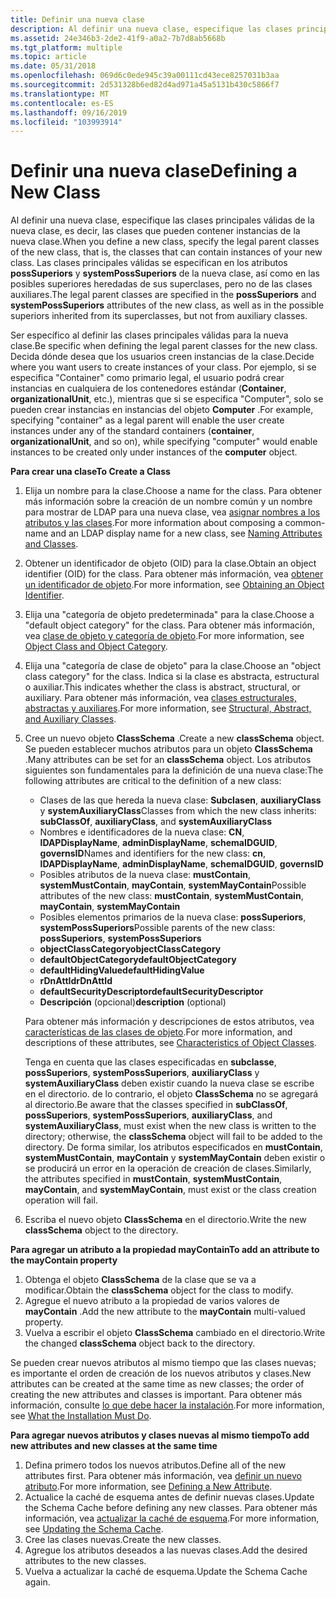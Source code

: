 ```yaml
---
title: Definir una nueva clase
description: Al definir una nueva clase, especifique las clases principales válidas de la nueva clase, es decir, las clases que pueden contener instancias de la nueva clase.
ms.assetid: 24e346b3-2de2-41f9-a0a2-7b7d8ab5668b
ms.tgt_platform: multiple
ms.topic: article
ms.date: 05/31/2018
ms.openlocfilehash: 069d6c0ede945c39a00111cd43ece8257031b3aa
ms.sourcegitcommit: 2d531328b6ed82d4ad971a45a5131b430c5866f7
ms.translationtype: MT
ms.contentlocale: es-ES
ms.lasthandoff: 09/16/2019
ms.locfileid: "103993914"
---
```

# <a name="defining-a-new-class"></a><span data-ttu-id="dc0ef-103">Definir una nueva clase</span><span class="sxs-lookup"><span data-stu-id="dc0ef-103">Defining a New Class</span></span>

<span data-ttu-id="dc0ef-104">Al definir una nueva clase, especifique las clases principales válidas de la nueva clase, es decir, las clases que pueden contener instancias de la nueva clase.</span><span class="sxs-lookup"><span data-stu-id="dc0ef-104">When you define a new class, specify the legal parent classes of the new class, that is, the classes that can contain instances of your new class.</span></span> <span data-ttu-id="dc0ef-105">Las clases principales válidas se especifican en los atributos **possSuperiors** y **systemPossSuperiors** de la nueva clase, así como en las posibles superiores heredadas de sus superclases, pero no de las clases auxiliares.</span><span class="sxs-lookup"><span data-stu-id="dc0ef-105">The legal parent classes are specified in the **possSuperiors** and **systemPossSuperiors** attributes of the new class, as well as in the possible superiors inherited from its superclasses, but not from auxiliary classes.</span></span>

<span data-ttu-id="dc0ef-106">Ser específico al definir las clases principales válidas para la nueva clase.</span><span class="sxs-lookup"><span data-stu-id="dc0ef-106">Be specific when defining the legal parent classes for the new class.</span></span> <span data-ttu-id="dc0ef-107">Decida dónde desea que los usuarios creen instancias de la clase.</span><span class="sxs-lookup"><span data-stu-id="dc0ef-107">Decide where you want users to create instances of your class.</span></span> <span data-ttu-id="dc0ef-108">Por ejemplo, si se especifica "Container" como primario legal, el usuario podrá crear instancias en cualquiera de los contenedores estándar (**Container**, **organizationalUnit**, etc.), mientras que si se especifica "Computer", solo se pueden crear instancias en instancias del objeto **Computer** .</span><span class="sxs-lookup"><span data-stu-id="dc0ef-108">For example, specifying "container" as a legal parent will enable the user create instances under any of the standard containers (**container**, **organizationalUnit**, and so on), while specifying "computer" would enable instances to be created only under instances of the **computer** object.</span></span>

<span data-ttu-id="dc0ef-109">**Para crear una clase**</span><span class="sxs-lookup"><span data-stu-id="dc0ef-109">**To Create a Class**</span></span>

1.  <span data-ttu-id="dc0ef-110">Elija un nombre para la clase.</span><span class="sxs-lookup"><span data-stu-id="dc0ef-110">Choose a name for the class.</span></span> <span data-ttu-id="dc0ef-111">Para obtener más información sobre la creación de un nombre común y un nombre para mostrar de LDAP para una nueva clase, vea [asignar nombres a los atributos y las clases](naming-attributes-and-classes.md).</span><span class="sxs-lookup"><span data-stu-id="dc0ef-111">For more information about composing a common-name and an LDAP display name for a new class, see [Naming Attributes and Classes](naming-attributes-and-classes.md).</span></span>
2.  <span data-ttu-id="dc0ef-112">Obtener un identificador de objeto (OID) para la clase.</span><span class="sxs-lookup"><span data-stu-id="dc0ef-112">Obtain an object identifier (OID) for the class.</span></span> <span data-ttu-id="dc0ef-113">Para obtener más información, vea [obtener un identificador de objeto](obtaining-an-object-identifier.md).</span><span class="sxs-lookup"><span data-stu-id="dc0ef-113">For more information, see [Obtaining an Object Identifier](obtaining-an-object-identifier.md).</span></span>
3.  <span data-ttu-id="dc0ef-114">Elija una "categoría de objeto predeterminada" para la clase.</span><span class="sxs-lookup"><span data-stu-id="dc0ef-114">Choose a "default object category" for the class.</span></span> <span data-ttu-id="dc0ef-115">Para obtener más información, vea [clase de objeto y categoría de objeto](object-class-and-object-category.md).</span><span class="sxs-lookup"><span data-stu-id="dc0ef-115">For more information, see [Object Class and Object Category](object-class-and-object-category.md).</span></span>
4.  <span data-ttu-id="dc0ef-116">Elija una "categoría de clase de objeto" para la clase.</span><span class="sxs-lookup"><span data-stu-id="dc0ef-116">Choose an "object class category" for the class.</span></span> <span data-ttu-id="dc0ef-117">Indica si la clase es abstracta, estructural o auxiliar.</span><span class="sxs-lookup"><span data-stu-id="dc0ef-117">This indicates whether the class is abstract, structural, or auxiliary.</span></span> <span data-ttu-id="dc0ef-118">Para obtener más información, vea [clases estructurales, abstractas y auxiliares](structural-abstract-and-auxiliary-classes.md).</span><span class="sxs-lookup"><span data-stu-id="dc0ef-118">For more information, see [Structural, Abstract, and Auxiliary Classes](structural-abstract-and-auxiliary-classes.md).</span></span>
5.  <span data-ttu-id="dc0ef-119">Cree un nuevo objeto **ClassSchema** .</span><span class="sxs-lookup"><span data-stu-id="dc0ef-119">Create a new **classSchema** object.</span></span> <span data-ttu-id="dc0ef-120">Se pueden establecer muchos atributos para un objeto **ClassSchema** .</span><span class="sxs-lookup"><span data-stu-id="dc0ef-120">Many attributes can be set for an **classSchema** object.</span></span> <span data-ttu-id="dc0ef-121">Los atributos siguientes son fundamentales para la definición de una nueva clase:</span><span class="sxs-lookup"><span data-stu-id="dc0ef-121">The following attributes are critical to the definition of a new class:</span></span>

    -   <span data-ttu-id="dc0ef-122">Clases de las que hereda la nueva clase: **Subclasen**, **auxiliaryClass** y **systemAuxiliaryClass**</span><span class="sxs-lookup"><span data-stu-id="dc0ef-122">Classes from which the new class inherits: **subClassOf**, **auxiliaryClass**, and **systemAuxiliaryClass**</span></span>
    -   <span data-ttu-id="dc0ef-123">Nombres e identificadores de la nueva clase: **CN**, **lDAPDisplayName**, **adminDisplayName**, **schemaIDGUID**, **governsID**</span><span class="sxs-lookup"><span data-stu-id="dc0ef-123">Names and identifiers for the new class: **cn**, **lDAPDisplayName**, **adminDisplayName**, **schemaIDGUID**, **governsID**</span></span>
    -   <span data-ttu-id="dc0ef-124">Posibles atributos de la nueva clase: **mustContain**, **systemMustContain**, **mayContain**, **systemMayContain**</span><span class="sxs-lookup"><span data-stu-id="dc0ef-124">Possible attributes of the new class: **mustContain**, **systemMustContain**, **mayContain**, **systemMayContain**</span></span>
    -   <span data-ttu-id="dc0ef-125">Posibles elementos primarios de la nueva clase: **possSuperiors**, **systemPossSuperiors**</span><span class="sxs-lookup"><span data-stu-id="dc0ef-125">Possible parents of the new class: **possSuperiors**, **systemPossSuperiors**</span></span>
    -   <span data-ttu-id="dc0ef-126">**objectClassCategory**</span><span class="sxs-lookup"><span data-stu-id="dc0ef-126">**objectClassCategory**</span></span>
    -   <span data-ttu-id="dc0ef-127">**defaultObjectCategory**</span><span class="sxs-lookup"><span data-stu-id="dc0ef-127">**defaultObjectCategory**</span></span>
    -   <span data-ttu-id="dc0ef-128">**defaultHidingValue**</span><span class="sxs-lookup"><span data-stu-id="dc0ef-128">**defaultHidingValue**</span></span>
    -   <span data-ttu-id="dc0ef-129">**rDnAttId**</span><span class="sxs-lookup"><span data-stu-id="dc0ef-129">**rDnAttId**</span></span>
    -   <span data-ttu-id="dc0ef-130">**defaultSecurityDescriptor**</span><span class="sxs-lookup"><span data-stu-id="dc0ef-130">**defaultSecurityDescriptor**</span></span>
    -   <span data-ttu-id="dc0ef-131">**Descripción** (opcional)</span><span class="sxs-lookup"><span data-stu-id="dc0ef-131">**description** (optional)</span></span>

    <span data-ttu-id="dc0ef-132">Para obtener más información y descripciones de estos atributos, vea [características de las clases de objeto](characteristics-of-object-classes.md).</span><span class="sxs-lookup"><span data-stu-id="dc0ef-132">For more information, and descriptions of these attributes, see [Characteristics of Object Classes](characteristics-of-object-classes.md).</span></span>

    <span data-ttu-id="dc0ef-133">Tenga en cuenta que las clases especificadas en **subclasse**, **possSuperiors**, **systemPossSuperiors**, **auxiliaryClass** y **systemAuxiliaryClass** deben existir cuando la nueva clase se escribe en el directorio. de lo contrario, el objeto **ClassSchema** no se agregará al directorio.</span><span class="sxs-lookup"><span data-stu-id="dc0ef-133">Be aware that the classes specified in **subClassOf**, **possSuperiors**, **systemPossSuperiors**, **auxiliaryClass**, and **systemAuxiliaryClass**, must exist when the new class is written to the directory; otherwise, the **classSchema** object will fail to be added to the directory.</span></span> <span data-ttu-id="dc0ef-134">De forma similar, los atributos especificados en **mustContain**, **systemMustContain**, **mayContain** y **systemMayContain** deben existir o se producirá un error en la operación de creación de clases.</span><span class="sxs-lookup"><span data-stu-id="dc0ef-134">Similarly, the attributes specified in **mustContain**, **systemMustContain**, **mayContain**, and **systemMayContain**, must exist or the class creation operation will fail.</span></span>

6.  <span data-ttu-id="dc0ef-135">Escriba el nuevo objeto **ClassSchema** en el directorio.</span><span class="sxs-lookup"><span data-stu-id="dc0ef-135">Write the new **classSchema** object to the directory.</span></span>

<span data-ttu-id="dc0ef-136">**Para agregar un atributo a la propiedad mayContain**</span><span class="sxs-lookup"><span data-stu-id="dc0ef-136">**To add an attribute to the mayContain property**</span></span>

1.  <span data-ttu-id="dc0ef-137">Obtenga el objeto **ClassSchema** de la clase que se va a modificar.</span><span class="sxs-lookup"><span data-stu-id="dc0ef-137">Obtain the **classSchema** object for the class to modify.</span></span>
2.  <span data-ttu-id="dc0ef-138">Agregue el nuevo atributo a la propiedad de varios valores de **mayContain** .</span><span class="sxs-lookup"><span data-stu-id="dc0ef-138">Add the new attribute to the **mayContain** multi-valued property.</span></span>
3.  <span data-ttu-id="dc0ef-139">Vuelva a escribir el objeto **ClassSchema** cambiado en el directorio.</span><span class="sxs-lookup"><span data-stu-id="dc0ef-139">Write the changed **classSchema** object back to the directory.</span></span>

<span data-ttu-id="dc0ef-140">Se pueden crear nuevos atributos al mismo tiempo que las clases nuevas; es importante el orden de creación de los nuevos atributos y clases.</span><span class="sxs-lookup"><span data-stu-id="dc0ef-140">New attributes can be created at the same time as new classes; the order of creating the new attributes and classes is important.</span></span> <span data-ttu-id="dc0ef-141">Para obtener más información, consulte [lo que debe hacer la instalación](what-the-installation-must-do.md).</span><span class="sxs-lookup"><span data-stu-id="dc0ef-141">For more information, see [What the Installation Must Do](what-the-installation-must-do.md).</span></span>

<span data-ttu-id="dc0ef-142">**Para agregar nuevos atributos y clases nuevas al mismo tiempo**</span><span class="sxs-lookup"><span data-stu-id="dc0ef-142">**To add new attributes and new classes at the same time**</span></span>

1.  <span data-ttu-id="dc0ef-143">Defina primero todos los nuevos atributos.</span><span class="sxs-lookup"><span data-stu-id="dc0ef-143">Define all of the new attributes first.</span></span> <span data-ttu-id="dc0ef-144">Para obtener más información, vea [definir un nuevo atributo](defining-a-new-attribute.md).</span><span class="sxs-lookup"><span data-stu-id="dc0ef-144">For more information, see [Defining a New Attribute](defining-a-new-attribute.md).</span></span>
2.  <span data-ttu-id="dc0ef-145">Actualice la caché de esquema antes de definir nuevas clases.</span><span class="sxs-lookup"><span data-stu-id="dc0ef-145">Update the Schema Cache before defining any new classes.</span></span> <span data-ttu-id="dc0ef-146">Para obtener más información, vea [actualizar la caché de esquema](updating-the-schema-cache.md).</span><span class="sxs-lookup"><span data-stu-id="dc0ef-146">For more information, see [Updating the Schema Cache](updating-the-schema-cache.md).</span></span>
3.  <span data-ttu-id="dc0ef-147">Cree las clases nuevas.</span><span class="sxs-lookup"><span data-stu-id="dc0ef-147">Create the new classes.</span></span>
4.  <span data-ttu-id="dc0ef-148">Agregue los atributos deseados a las nuevas clases.</span><span class="sxs-lookup"><span data-stu-id="dc0ef-148">Add the desired attributes to the new classes.</span></span>
5.  <span data-ttu-id="dc0ef-149">Vuelva a actualizar la caché de esquema.</span><span class="sxs-lookup"><span data-stu-id="dc0ef-149">Update the Schema Cache again.</span></span>

 

 





